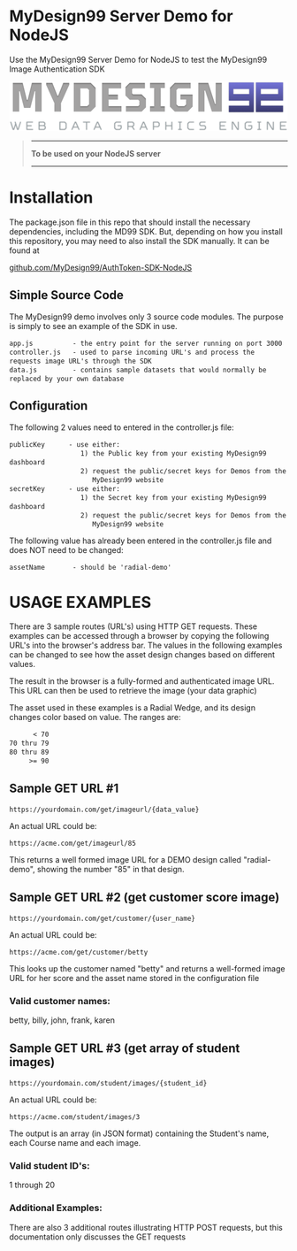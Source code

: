 
# MyDesign99 Server Demo for NodeJS

Use the MyDesign99 Server Demo for NodeJS to test the MyDesign99 Image Authentication SDK

![MyDesign99 logo](logo.png "MyDesign99 logo")

> ** **
> **To be used on your NodeJS server**
> ** **

# Installation

The package.json file in this repo that should install the necessary dependencies, including the MD99 SDK. But, depending on how you install this repository, you may need to also install the SDK manually. It can be found at 

[github.com/MyDesign99/AuthToken-SDK-NodeJS](https://github.com/MyDesign99/AuthToken-SDK-NodeJS)

## Simple Source Code

The MyDesign99 demo involves only 3 source code modules. The purpose is simply to see an example of the SDK in use.

```
app.js          - the entry point for the server running on port 3000
controller.js   - used to parse incoming URL's and process the requests image URL's through the SDK
data.js         - contains sample datasets that would normally be replaced by your own database
```

## Configuration

The following 2 values need to entered in the controller.js file:

```
publicKey      - use either:
                  1) the Public key from your existing MyDesign99 dashboard
                  2) request the public/secret keys for Demos from the 
                     MyDesign99 website
secretKey      - use either:
                  1) the Secret key from your existing MyDesign99 dashboard
                  2) request the public/secret keys for Demos from the 
                     MyDesign99 website
```

The following value has already been entered in the controller.js file and does NOT need to be changed:

```
assetName		- should be 'radial-demo'
```

# USAGE EXAMPLES

There are 3 sample routes (URL's) using HTTP GET requests. These examples can be accessed through a browser by copying the following URL's into the browser's address bar. The values in the following examples can be changed to see how the asset design changes based on different values.

The result in the browser is a fully-formed and authenticated image URL. This URL can then be used to retrieve the image (your data graphic)

The asset used in these examples is a Radial Wedge, and its design changes color based on value. The ranges are:
```
      < 70
70 thru 79
80 thru 89
     >= 90
```


## Sample GET URL #1
```
https://yourdomain.com/get/imageurl/{data_value}
```

An actual URL could be:
```
https://acme.com/get/imageurl/85
```
This returns a well formed image URL for a DEMO design called "radial-demo", showing the number "85" in that design.


## Sample GET URL #2 (get customer score image)
```
https://yourdomain.com/get/customer/{user_name}
```

An actual URL could be:
```
https://acme.com/get/customer/betty
```
This looks up the customer named "betty" and returns a well-formed image URL for her score and the asset name stored in the configuration file

### Valid customer names:

betty, billy, john, frank, karen


## Sample GET URL #3 (get array of student images)
```
https://yourdomain.com/student/images/{student_id}
```

An actual URL could be:
```
https://acme.com/student/images/3
```
The output is an array (in JSON format) containing the Student's name, each Course name and each image.

### Valid student ID's:

1 through 20

### Additional Examples:

There are also 3 additional routes illustrating HTTP POST requests, but this documentation only discusses the GET requests
